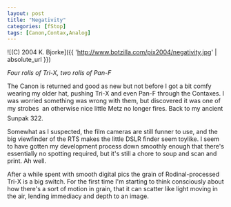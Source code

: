 ```yaml
---
layout: post
title: "Negativity"
categories: [fStop]
tags: [Canon,Contax,Analog]
---
```



![(C) 2004 K. Bjorke]({{ 'http://www.botzilla.com/pix2004/negativity.jpg' | absolute_url }})


<i>Four rolls of Tri-X, two rolls of Pan-F</i>

The Canon is returned and good as new but not before I got a bit comfy wearing my older hat, pushing Tri-X and even Pan-F through the Contaxes. I was worried something was wrong with them, but discovered it was one of my strobes &#151; an otherwise nice little Metz no longer fires. Back to my ancient Sunpak 322.

<!--more-->
Somewhat as I suspected, the film cameras are still funner to use, and the big viewfinder of the RTS makes the little DSLR finder seem toylike. I seem to have gotten my development process down smoothly enough that there's essentially no spotting required, but it's still a chore to soup and scan and print. Ah well.

After a while spent with smooth digital pics the grain of Rodinal-processed Tri-X is a big switch. For the first time I'm starting to think consciously about how there's a sort of motion in grain, that it can scatter like light moving in the air, lending immediacy and depth to an image.
